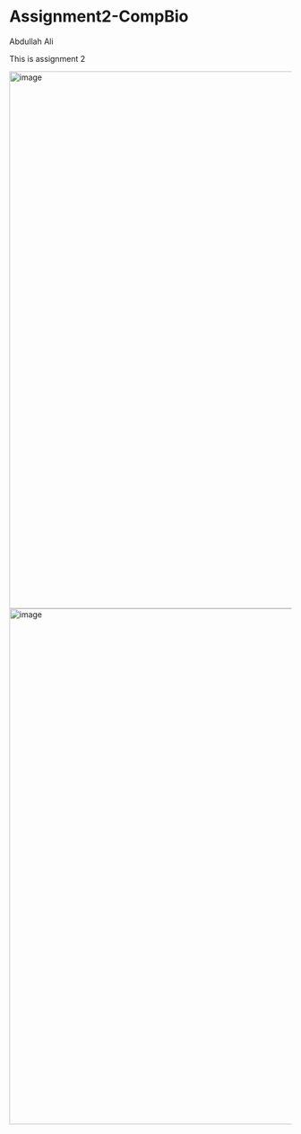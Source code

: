 # Assignment2-CompBio
Abdullah Ali

This is assignment 2


<img width="958" alt="image" src="https://github.com/user-attachments/assets/fabb59d4-d165-4b7d-a1ce-2f72f347e918">

<img width="920" alt="image" src="https://github.com/user-attachments/assets/7ca3966b-0d5e-4fc8-ad87-25ee2746b53a">


